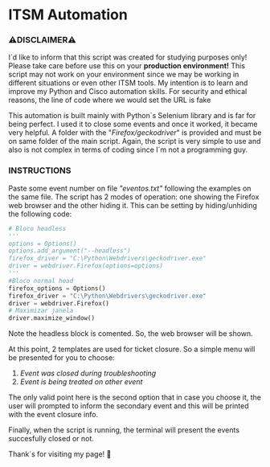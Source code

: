 # ITSM Automation

### ⚠️**DISCLAIMER**⚠️
I´d like to inform that this script was created for studying purposes only! Please take care before use this on your **production environment!** This script may not work on your environment since we may be working in different situations or even other ITSM tools. My intention is to learn and improve my Python and Cisco automation skills.
For security and ethical reasons, the line of code where we would set the URL is fake


This automation is built mainly with Python´s Selenium library and is far for being perfect. I used it to close some events and once it worked, it became very helpful. A folder with the "*Firefox/geckodriver*" is provided and must be on same folder of the main script. Again, the script is very simple to use and also is not complex in terms of coding since I´m not a programming guy.

### **INSTRUCTIONS**
Paste some event number on file *"eventos.txt"* following the examples on the same file.
The script has 2 modes of operation: one showing the Firefox web browser and the other hiding it. This can be setting by hiding/unhiding the following code:

```python
# Bloco headless
'''
options = Options()
options.add_argument("--headless")
firefox_driver = "C:\Python\Webdrivers\geckodriver.exe"
driver = webdriver.Firefox(options=options)
'''
#Bloco normal head
firefox_options = Options()
firefox_driver = "C:\Python\Webdrivers\geckodriver.exe"
driver = webdriver.Firefox()
# Maximizar janela
driver.maximize_window()
```
Note the headless block is comented. So, the web browser will be shown.

At this point, 2 templates are used for ticket closure. So a simple menu will be presented for you to choose:

1. *Event was closed during troubleshooting*
2. *Event is being treated on other event*

The only valid point here is the second option that in case you choose it, the user will prompted to inform the secondary event and this will be printed with the event closure info.

Finally, when the script is running, the terminal will present the events succesfully closed or not.

Thank´s for visiting my page!
🙂